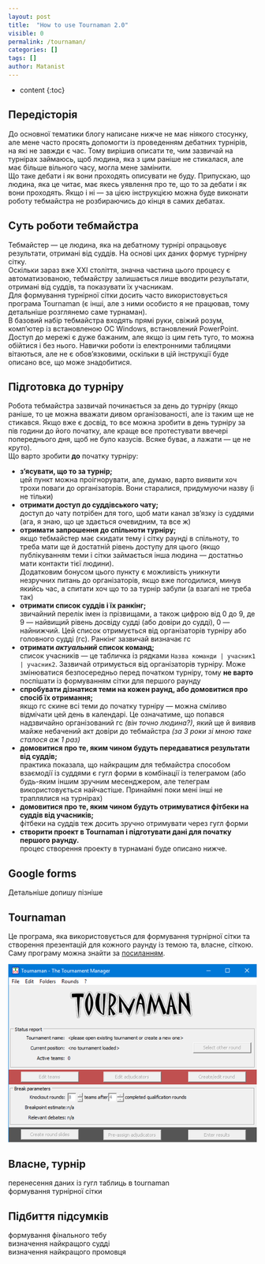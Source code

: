 ```yaml
---
layout: post
title:  "How to use Tournaman 2.0"
visible: 0
permalink: /tournaman/
categories: []
tags: []
author: Matanist
---
```


* content
{:toc}

## Передісторія
До основної тематики блогу написане нижче не має ніякого стосунку, але мене часто просять допомогти із проведенням дебатних турнірів, на які не завжди є час. 
Тому вирішив описати те, чим зазвичай на турнірах займаюсь, щоб людина, яка з цим раніше не стикалася, але має більше вільного часу, могла мене замінити.  
Що таке дебати і як вони проходять описувати не буду. Припускаю, що людина, яка це читає, має якесь уявлення про те, що то за дебати і як вони проходять. 
Якщо і ні — за цією інструкцією можна буде виконати роботу тебмайстра не розбираючись до кінця в самих дебатах.

## Суть роботи тебмайстра
Тебмайстер — це людина, яка на дебатному турнірі опрацьовує результати, отримані від суддів. На основі цих даних формує турнірну сітку.  
Оскільки зараз вже XXI століття, значна частина цього процесу є автоматизованою, тебмайстру залишається лише вводити результати, отримані від суддів, та показувати їх учасникам.  
Для формування турнірної сітки досить часто використовується програма Tournaman (є інші, але з ними особисто я не працював, тому детальніше розглянемо саме турнаман).  
В базовий набір тебмайстра входять прямі руки, свіжий розум, комп’ютер із встановленою ОС Windows, встановлений PowerPoint. Доступ до мережі є дуже бажаним, але якщо із цим геть туго, то можна обійтися і без нього. Навички роботи із електронними таблицями вітаються, але не є обов’язковими, оскільки в цій інструкції буде описано все, що може знадобитися.

## Підготовка до турніру
Робота тебмайстра зазвичай починається за день до турніру (якщо раніше, то це можна вважати дивом організованості, але із таким ще не стикався. Якщо вже є досвід, то все можна зробити в день турніру за пів години до його початку, але краще все протестувати ввечері попереднього дня, щоб не було казусів. Всяке буває, а лажати — це не круто).  
Що варто зробити **до** початку турніру:
* **з’ясувати, що то за турнір;**  
цей пункт можна проігнорувати, але, думаю, варто виявити хоч трохи поваги до організаторів. Вони старалися, придумуючи назву (і не тільки)  
* **отримати доступ до суддівського чату;**  
доступ до чату потрібен для того, щоб мати канал зв’язку із суддями (ага, я знаю, що це здається очевидним, та все ж)  
* **отримати запрошення до спільноти турніру;**  
якщо тебмайстер має скидати тему і сітку раунді в спільноту, то треба мати ще й достатній рівень доступу для цього (якщо публікуванням теми і сітки займається інша людина — достатньо мати контакти тієї людини).  
Додатковим бонусом цього пункту є можливість уникнути незручних питань до організаторів, якщо вже погодилися, минув якийсь час, а спитати хоч що то за турнір забули (а взагалі не треба так)  
* **отримати список суддів і їх ранкінг;**  
звичайний перелік імен із прізвищами, а також цифрою від 0 до 9, де 9 — найвищий рівень досвіду судді (або довіри до судді), 0 — найнижчий. Цей список отримується від організаторів турніру або головного судді (гс). Ранкінг зазвичай визначає гс  
* **отримати _актуальний_ список команд;**  
список учасників — це табличка із рядками ```Назва команди | учасник1 | учасник2```. Зазвичай отримується від організаторів турніру. Може змінюватися безпосередньо перед початком турніру, тому **не варто** поспішати із формуванням сітки для першого раунду  
* **спробувати дізнатися теми на кожен раунд, або домовитися про спосіб їх отримання;**  
якщо гс скине всі теми до початку турніру — можна сміливо відмічати цей день в календарі. Це означатиме, що попався надзвичайно організований гс _(він точно людина?)_, який ще й виявив майже небачений акт довіри до тебмайстра _(за 3 роки зі мною таке сталося аж 1 раз)_  
* **домовитися про те, яким чином будуть передаватися результати від суддів;**  
практика показала, що найкращим для тебмайстра способом взаємодії із суддями є гугл форми в комбінації із телеграмом (або будь-яким іншим зручним месенджером, але телеграм використовується найчастіше. Принаймні поки мені інші не траплялися на турнірах)  
* **домовитися про те, яким чином будуть отримуватися фітбеки на суддів від учасників;**  
фітбеки на суддів теж досить зручно отримувати через гугл форми  
* **створити проект в Tournaman і підготувати дані для початку першого раунду.**  
процес створення проекту в турнамані буде описано нижче.  

## Google forms
Детальніше допишу пізніше

## Tournaman
Це програма, яка використовується для формування турнірної сітки та створення презентацій для кожного раунду із темою та, власне, сіткою.  
Саму програму можна знайти за [посиланням](http://tournaman.wikidot.com/download "Tournaman tabbing software").  
  
![Tournaman](/assets/2020-02-08-tournaman_0_0.png)

## Власне, турнір
перенесення даних із гугл таблиць в tournaman  
формування турнірної сітки  

## Підбиття підсумків
формування фінального тебу  
визначення найкращого судді  
визначення найкращого промовця  

